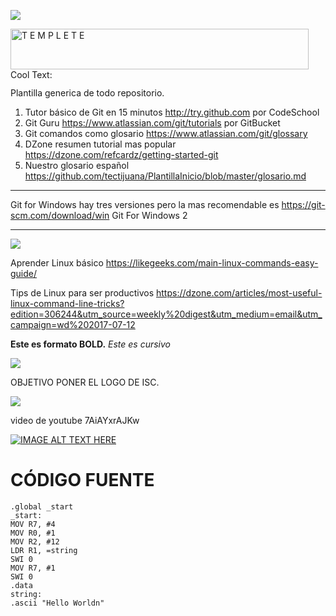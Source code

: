 ![](http://www.bettshow.com/library_5/1738756_assocImage_2.png?rndUUID=935D8560-F6D9-649D-B65F22B5D35C8F97)

<a href="https://cooltext.com"><img src="https://images.cooltext.com/4970280.png" width="477" height="65" alt="T E M P L E T E" /></a>
<a href="http://cooltext.com" target="_top"><img src="https://cooltext.com/images/ct_pixel.gif" width="80" height="15" alt="Cool Text: Logo and Graphics Generator" border="0" /></a>

Plantilla generica de todo repositorio.

1. Tutor básico de Git en 15 minutos http://try.github.com por CodeSchool
2. Git Guru https://www.atlassian.com/git/tutorials por GitBucket
3. Git comandos como glosario https://www.atlassian.com/git/glossary
4. DZone resumen tutorial mas popular https://dzone.com/refcardz/getting-started-git
5. Nuestro glosario español https://github.com/tectijuana/PlantillaInicio/blob/master/glosario.md

----

Git for Windows hay tres versiones pero la mas recomendable es https://git-scm.com/download/win Git For Windows 2

----

![](http://www.linuxandubuntu.com/uploads/2/1/1/5/21152474/basics-linux-commands_orig.jpg)

Aprender Linux básico 
https://likegeeks.com/main-linux-commands-easy-guide/

Tips de Linux para ser productivos
https://dzone.com/articles/most-useful-linux-command-line-tricks?edition=306244&utm_source=weekly%20digest&utm_medium=email&utm_campaign=wd%202017-07-12


**Este es formato BOLD.**
_Este es cursivo_

![](https://pbs.twimg.com/profile_images/674079751024197632/kPLUGjcE_400x400.jpg)


OBJETIVO PONER EL LOGO DE ISC.

![](......JPG)


video de youtube
7AiAYxrAJKw

[![IMAGE ALT TEXT HERE](https://img.youtube.com/vi/7AiAYxrAJKw/0.jpg)](https://www.youtube.com/watch?v=7AiAYxrAJKw)



# CÓDIGO FUENTE
```
.global _start
_start:
MOV R7, #4
MOV R0, #1
MOV R2, #12
LDR R1, =string
SWI 0
MOV R7, #1
SWI 0
.data
string:
.ascii "Hello Worldn"
```
